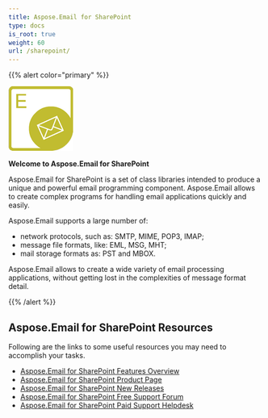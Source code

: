 ```yaml
---
title: Aspose.Email for SharePoint
type: docs
is_root: true
weight: 60
url: /sharepoint/
---
```


{{% alert color="primary" %}}

![Aspose.Email for SharePoint Product Logo](home_1.png)

**Welcome to Aspose.Email for SharePoint**

Aspose.Email for SharePoint is a set of class libraries intended to produce a unique and powerful email programming component.
Aspose.Email allows to create complex programs for handling email applications quickly and easily.

Aspose.Email supports a large number of:
- network protocols, such as: SMTP, MIME, POP3, IMAP;
- message file formats, like: EML, MSG, MHT;
- mail storage formats as: PST and MBOX.

Aspose.Email allows to create a wide variety of email processing applications, without getting lost in the complexities of message format detail.

{{% /alert %}}

## **Aspose.Email for SharePoint Resources**

Following are the links to some useful resources you may need to accomplish your tasks.

- [Aspose.Email for SharePoint Features Overview](/email/sharepoint/features/)
- [Aspose.Email for SharePoint Product Page](https://products.aspose.com/email/sharepoint)
- [Aspose.Email for SharePoint New Releases](https://releases.aspose.com/email/sharepoint/)
- [Aspose.Email for SharePoint Free Support Forum](https://forum.aspose.com/)
- [Aspose.Email for SharePoint Paid Support Helpdesk](https://helpdesk.aspose.com/)
